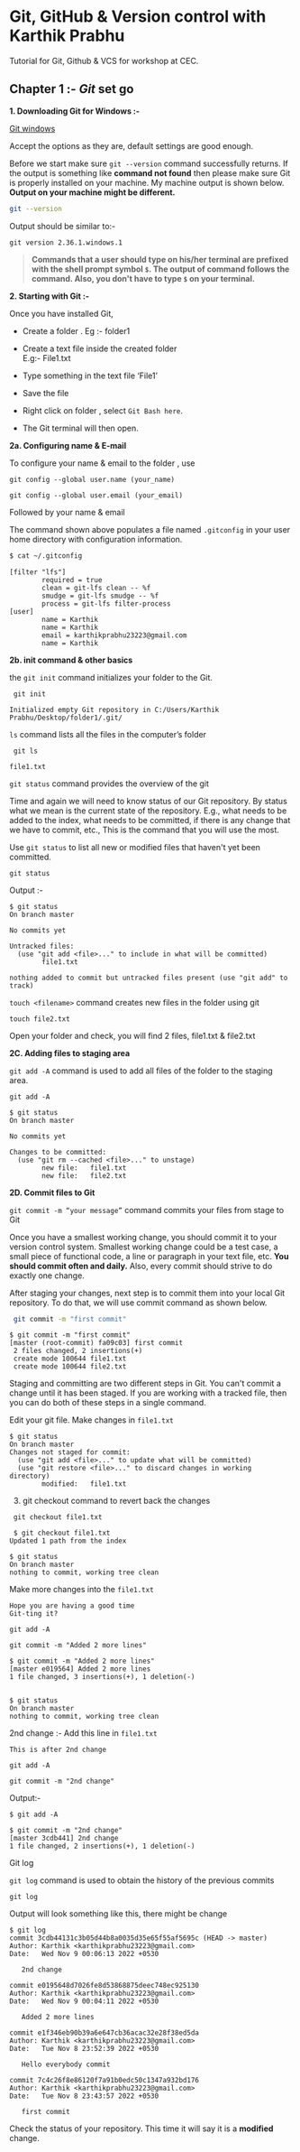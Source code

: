 # Git, GitHub & Version control with Karthik Prabhu
Tutorial for Git, Github &amp; VCS for workshop at CEC.

## Chapter 1 :- ***Git*** set go 

**1. Downloading Git for Windows :-**

 [Git windows](https://gitforwindows.org/)
 
  Accept the options as they are, default settings are good enough.
  
  Before we start make sure `git --version` command successfully returns. If the output is something like **command not found** then please make sure Git is properly installed on your machine. My machine output is shown below. **Output on your machine might be different.**

```bash
git --version 
```
Output should be similar to:-
```
git version 2.36.1.windows.1
```

> **Commands that a user should type on his/her terminal are prefixed with the shell prompt symbol `$`. The output of command follows the command. Also, you don't have to type `$` on your terminal.**

  
 **2. Starting with Git :-**
 
 Once you have installed Git,
- Create a folder . Eg :- folder1
- Create a text file inside the created folder   
          E.g:- File1.txt
- Type something in the text file ‘File1’
- Save the file

- Right click on folder , select `Git Bash here`.
- The Git terminal will then open.

**2a. Configuring name & E-mail**

To configure your name & email to the folder , use 

```
git config --global user.name (your_name)
```

```
git config --global user.email (your_email)
```

Followed by your name & email

The command shown above populates a file named `.gitconfig` in your user home directory with configuration information.

```bash
$ cat ~/.gitconfig
```
```
[filter "lfs"]
        required = true
        clean = git-lfs clean -- %f
        smudge = git-lfs smudge -- %f
        process = git-lfs filter-process
[user]
        name = Karthik
        name = Karthik
        email = karthikprabhu23223@gmail.com
        name = Karthik
```

**2b. init command & other basics**

   the `git init` command initializes your folder to the Git.
```
 git init
```
```
Initialized empty Git repository in C:/Users/Karthik Prabhu/Desktop/folder1/.git/
```
`ls` command lists all the files in the computer’s folder
```
 git ls
```
```
file1.txt
```

`git status` command provides the overview of the git

Time and again we will need to know status of our Git repository. By status what we mean is the current state of the repository. E.g., what needs to be added to the index, what needs to be committed, if there is any change that we have to commit, etc., This is the command that you will use the most.


Use `git status` to list all new or modified files that haven't yet been committed.
```
git status
```
Output :-
```
$ git status
On branch master

No commits yet

Untracked files:
  (use "git add <file>..." to include in what will be committed)
        file1.txt

nothing added to commit but untracked files present (use "git add" to track)
```

`touch <filename>` command creates new files in the folder using git
```
touch file2.txt
```

Open your folder and check, you will find 2 files, file1.txt & file2.txt

**2C. Adding files to staging area**

`git add -A` command is used to add all files of the folder to the staging area.
```
git add -A
```

```
$ git status
On branch master

No commits yet

Changes to be committed:
  (use "git rm --cached <file>..." to unstage)
        new file:   file1.txt
        new file:   file2.txt
```
**2D. Commit files to Git**

`git commit -m “your message”` command commits your files from stage to Git

Once you have a smallest working change, you should commit it to your version control system. Smallest working change could be a test case, a small piece of functional code, a line or paragraph in your text file, etc. **You should commit often and daily.** Also, every commit should strive to do exactly one change.

After staging your changes, next step is to commit them into your local Git repository. To do that, we will use commit command as shown below.

```bash
 git commit -m "first commit"
```

```
$ git commit -m "first commit"
[master (root-commit) fa09c03] first commit
 2 files changed, 2 insertions(+)
 create mode 100644 file1.txt
 create mode 100644 file2.txt
```
Staging and committing are two different steps in Git. You can't commit a change until it has been staged. If you are working with a tracked file, then you can do both of these steps in a single command.

Edit your git file. Make changes in `file1.txt` 

```
$ git status
On branch master
Changes not staged for commit:
  (use "git add <file>..." to update what will be committed)
  (use "git restore <file>..." to discard changes in working directory)
        modified:   file1.txt
```

3.  git checkout <filename> command to revert back the changes

```
 git checkout file1.txt
```
```
 $ git checkout file1.txt
Updated 1 path from the index
```
 ```
 $ git status
On branch master
nothing to commit, working tree clean
```
 
 Make more changes into the `file1.txt`
 ```
 Hope you are having a good time
Git-ting it?
 ```
 ```
 git add -A
 ```
 ```
 git commit -m "Added 2 more lines"
 ```
 ```
 $ git commit -m "Added 2 more lines"
[master e019564] Added 2 more lines
 1 file changed, 3 insertions(+), 1 deletion(-)


$ git status
On branch master
nothing to commit, working tree clean
```
 2nd change :-
 Add this line in `file1.txt`
 ```
 This is after 2nd change
 ```
 ```
 git add -A
 ```
 ```
 git commit -m "2nd change"
 ```
 Output:-
 ```
 $ git add -A

$ git commit -m "2nd change"
[master 3cdb441] 2nd change
 1 file changed, 2 insertions(+), 1 deletion(-)
```
 
 Git log 
 
 `git log` command is used to obtain the history of the previous commits
 ```
 git log
 ```
 
 Output will look something like this, there might be change
 ```
 $ git log
commit 3cdb44131c3b05d44b8a0035d35e65f55af5695c (HEAD -> master)
Author: Karthik <karthikprabhu23223@gmail.com>
Date:   Wed Nov 9 00:06:13 2022 +0530

    2nd change

commit e0195648d7026fe8d53868875deec748ec925130
Author: Karthik <karthikprabhu23223@gmail.com>
Date:   Wed Nov 9 00:04:11 2022 +0530

    Added 2 more lines

commit e1f346eb90b39a6e647cb36acac32e28f38ed5da
Author: Karthik <karthikprabhu23223@gmail.com>
Date:   Tue Nov 8 23:52:39 2022 +0530

    Hello everybody commit

commit 7c4c26f8e86120f7a91b0edc50c1347a932bd176
Author: Karthik <karthikprabhu23223@gmail.com>
Date:   Tue Nov 8 23:43:57 2022 +0530

    first commit
```
 
Check the status of your repository. This time it will say it is a **modified** change.

